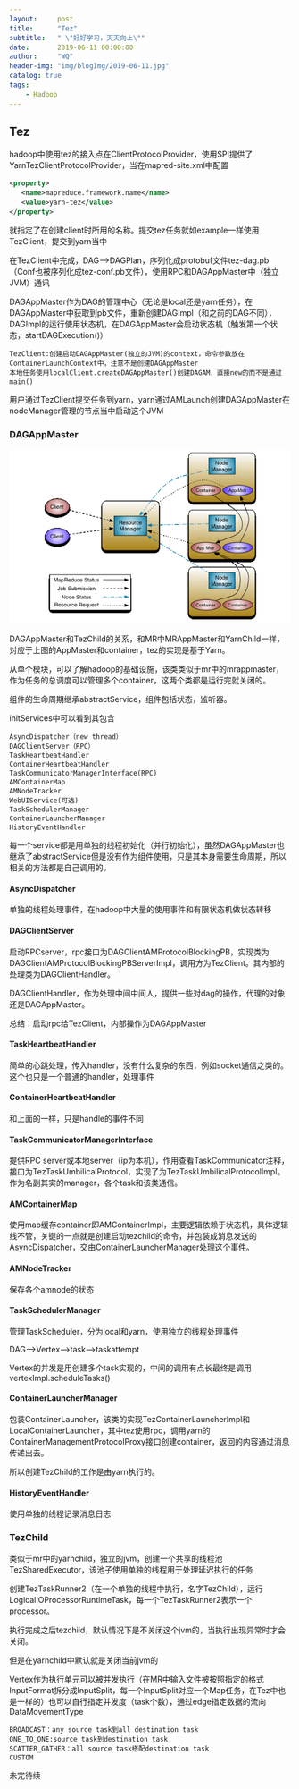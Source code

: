 ```yaml
---
layout:     post
title:      "Tez"
subtitle:   " \"好好学习，天天向上\""
date:       2019-06-11 00:00:00
author:     "WQ"
header-img: "img/blogImg/2019-06-11.jpg"
catalog: true
tags:
    - Hadoop
---
```


## Tez

hadoop中使用tez的接入点在ClientProtocolProvider，使用SPI提供了YarnTezClientProtocolProvider，当在mapred-site.xml中配置

```xml
<property>
   <name>mapreduce.framework.name</name>
   <value>yarn-tez</value>
</property>
```

就指定了在创建client时所用的名称。提交tez任务就如example一样使用TezClient，提交到yarn当中

在TezClient中完成，DAG-->DAGPlan，序列化成protobuf文件tez-dag.pb（Conf也被序列化成tez-conf.pb文件），使用RPC和DAGAppMaster中（独立JVM）通讯

DAGAppMaster作为DAG的管理中心（无论是local还是yarn任务），在DAGAppMaster中获取到pb文件，重新创建DAGImpl（和之前的DAG不同），DAGImpl的运行使用状态机，在DAGAppMaster会启动状态机（触发第一个状态，startDAGExecution()）

```
TezClient:创建启动DAGAppMaster(独立的JVM)的context，命令参数放在ContainerLaunchContext中，注意不是创建DAGAppMaster
本地任务使用localClient.createDAGAppMaster()创建DAGAM，直接new的而不是通过main()
```

用户通过TezClient提交任务到yarn，yarn通过AMLaunch创建DAGAppMaster在nodeManager管理的节点当中启动这个JVM

### DAGAppMaster

![hadoop](/img/blogImg/2019-06-11/yarn_architecture.gif)

DAGAppMaster和TezChild的关系，和MR中MRAppMaster和YarnChild一样，对应于上图的AppMaster和container，tez的实现是基于Yarn。

从单个模块，可以了解hadoop的基础设施，该类类似于mr中的mrappmaster，作为任务的总调度可以管理多个container，这两个类都是运行完就关闭的。

组件的生命周期继承abstractService，组件包括状态，监听器。

initServices中可以看到其包含

```
AsyncDispatcher（new thread）
DAGClientServer（RPC）
TaskHeartbeatHandler
ContainerHeartbeatHandler
TaskCommunicatorManagerInterface(RPC)
AMContainerMap
AMNodeTracker
WebUIService(可选)
TaskSchedulerManager
ContainerLauncherManager
HistoryEventHandler
```

每一个service都是用单独的线程初始化（并行初始化），虽然DAGAppMaster也继承了abstractService但是没有作为组件使用，只是其本身需要生命周期，所以相关的方法都是自己调用的。

#### AsyncDispatcher

单独的线程处理事件，在hadoop中大量的使用事件和有限状态机做状态转移

#### DAGClientServer

启动RPCserver，rpc接口为DAGClientAMProtocolBlockingPB，实现类为DAGClientAMProtocolBlockingPBServerImpl，调用方为TezClient。其内部的处理类为DAGClientHandler。

DAGClientHandler，作为处理中间中间人，提供一些对dag的操作，代理的对象还是DAGAppMaster。

总结：启动rpc给TezClient，内部操作为DAGAppMaster

#### TaskHeartbeatHandler

简单的心跳处理，传入handler，没有什么复杂的东西，例如socket通信之类的。这个也只是一个普通的handler，处理事件

#### ContainerHeartbeatHandler

和上面的一样，只是handle的事件不同

#### TaskCommunicatorManagerInterface

提供RPC server或本地server（ip为本机），作用查看TaskCommunicator注释，接口为TezTaskUmbilicalProtocol，实现了为TezTaskUmbilicalProtocolImpl。作为名副其实的manager，各个task和该类通信。

#### AMContainerMap

使用map缓存container即AMContainerImpl，主要逻辑依赖于状态机，具体逻辑线不管，关键的一点就是创建启动tezchild的命令，并包装成消息发送的AsyncDispatcher，交由ContainerLauncherManager处理这个事件。

#### AMNodeTracker

保存各个amnode的状态

#### TaskSchedulerManager

管理TaskScheduler，分为local和yarn，使用独立的线程处理事件

DAG-->Vertex-->task-->taskattempt

Vertex的并发是用创建多个task实现的，中间的调用有点长最终是调用vertexImpl.scheduleTasks()

#### ContainerLauncherManager

包装ContainerLauncher，该类的实现TezContainerLauncherImpl和LocalContainerLauncher，其中tez使用rpc，调用yarn的ContainerManagementProtocolProxy接口创建container，返回的内容通过消息传递出去。

所以创建TezChild的工作是由yarn执行的。

#### HistoryEventHandler

使用单独的线程记录消息日志

### TezChild

类似于mr中的yarnchild，独立的jvm，创建一个共享的线程池TezSharedExecutor，该池子使用单独的线程用于处理延迟执行的任务

创建TezTaskRunner2（在一个单独的线程中执行，名字TezChild），运行LogicalIOProcessorRuntimeTask，每一个TezTaskRunner2表示一个processor。

执行完成之后tezchild，默认情况下是不关闭这个jvm的，当执行出现异常时才会关闭。

但是在yarnchild中默认就是关闭当前jvm的

Vertex作为执行单元可以被并发执行（在MR中输入文件被按照指定的格式InputFormat拆分成InputSplit，每一个InputSplit对应一个Map任务，在Tez中也是一样的）也可以自行指定并发度（task个数），通过edge指定数据的流向DataMovementType

```
BROADCAST：any source task到all destination task
ONE_TO_ONE:source task到destination task
SCATTER_GATHER：all source task搭配destination task
CUSTOM
```



未完待续